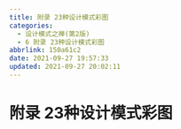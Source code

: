 ```yaml
---
title: 附录 23种设计模式彩图
categories: 
  - 设计模式之禅(第2版)
  - 6 附录 23种设计模式彩图
abbrlink: 150a61c2
date: 2021-09-27 19:57:33
updated: 2021-09-27 20:02:11
---
```

# 附录 23种设计模式彩图

